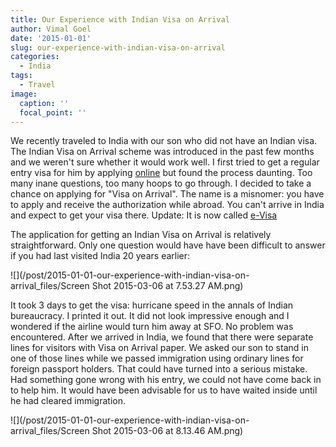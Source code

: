 ```yaml
---
title: Our Experience with Indian Visa on Arrival
author: Vimal Goel
date: '2015-01-01'
slug: our-experience-with-indian-visa-on-arrival
categories:
  - India
tags:
  - Travel
image:
  caption: ''
  focal_point: ''
---
```

We recently traveled to India with our son who did not have an Indian visa. The Indian Visa on Arrival scheme was introduced in the past few months and we weren't sure whether it would work well. I first tried to get a regular entry visa for him by applying [online](https://www.in.ckgs.us/visa/) but found the process daunting. Too many inane questions, too many hoops to go through. I decided to take a chance on applying for "Visa on Arrival". The name is a misnomer: you have to apply and receive the authorization while abroad. You can't arrive in India and expect to get your visa there.
Update: It is now called [e-Visa](https://indianvisaonline.gov.in/evisa/tvoa.html)

The application for getting an Indian Visa on Arrival is relatively straightforward. Only one question would have have been difficult to answer if you had last visited India 20 years earlier:

![](/post/2015-01-01-our-experience-with-indian-visa-on-arrival_files/Screen Shot 2015-03-06 at 7.53.27 AM.png)

It took 3 days to get the visa: hurricane speed in the annals of Indian bureaucracy. I printed it out. It did not look impressive enough and I wondered if the airline would turn him away at SFO. No problem was encountered. After we arrived in India, we found that there were separate lines for visitors with Visa on Arrival paper. We asked our son to stand in one of those lines while we passed immigration using ordinary lines for foreign passport holders. That could have turned into a serious mistake. Had something gone wrong with his entry, we could not have come back in to help him. It would have been advisable for us to have waited inside until he had cleared immigration.

![](/post/2015-01-01-our-experience-with-indian-visa-on-arrival_files/Screen Shot 2015-03-06 at 8.13.46 AM.png)
